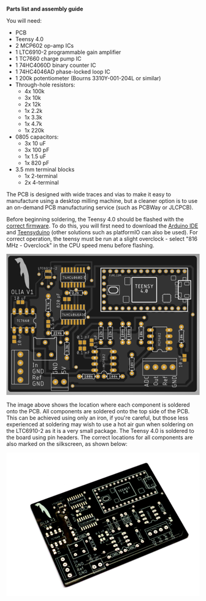 **Parts list and assembly guide**

You will need:
* PCB
* Teensy 4.0
* 2 MCP602 op-amp ICs
* 1 LTC6910-2 programmable gain amplifier
* 1 TC7660 charge pump IC
* 1 74HC4060D binary counter IC
* 1 74HC4046AD phase-locked loop IC
* 1 200k potentiometer (Bourns 3310Y-001-204L or similar)
* Through-hole resistors:
  * 4x 100k
  * 3x 10k
  * 2x 12k
  * 1x 2.2k
  * 1x 3.3k
  * 1x 4.7k
  * 1x 220k
* 0805 capacitors:
  * 3x 10 uF
  * 3x 100 pF
  * 1x 1.5 uF
  * 1x 820 pF
* 3.5 mm terminal blocks
  * 1x 2-terminal
  * 2x 4-terminal

The PCB is designed with wide traces and vias to make it easy to manufacture using a desktop milling machine, but a cleaner option is to use an on-demand PCB manufacturing service (such as PCBWay or JLCPCB).

Before beginning soldering, the Teensy 4.0 should be flashed with the [correct firmware](https://github.com/ajharvie/OLIA/blob/main/Firmware/OLIAFirmware.ino). To do this, you will first need to download the [Arduino IDE](https://www.arduino.cc/en/software) and [Teensyduino](https://www.pjrc.com/teensy/teensyduino.html) (other solutions such as platformIO can also be used). For correct operation, the teensy must be run at a slight overclock - select "816 MHz - Overclock" in the CPU speed menu before flashing.

![Image of board layout](https://github.com/ajharvie/OLIA/blob/main/doc/images/boardImage.PNG)

The image above shows the location where each component is soldered onto the PCB. All components are soldered onto the top side of the PCB. This can be achieved using only an iron, if you're careful, but those less experienced at soldering may wish to use a hot air gun when soldering on the LTC6910-2 as it is a very small package. The Teensy 4.0 is soldered to the board using pin headers. The correct locations for all components are also marked on the silkscreen, as shown below:

![Bare PCB](https://github.com/ajharvie/OLIA/blob/main/doc/images/barePCB.png?s=0.5)


